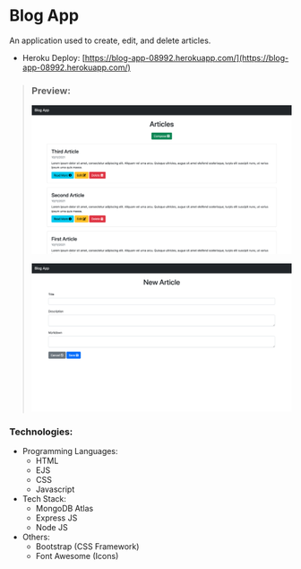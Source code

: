# Blog App
An application used to create, edit, and delete articles.
* Heroku Deploy: [https://blog-app-08992.herokuapp.com/](https://blog-app-08992.herokuapp.com/)

> ### Preview:
> ![Preview1](public/img/preview1.png)
>
> ![Preview2](public/img/preview2.png)

### Technologies:
* Programming Languages:
  * HTML
  * EJS
  * CSS
  * Javascript
* Tech Stack:
  * MongoDB Atlas
  * Express JS
  * Node JS
* Others:
  * Bootstrap (CSS Framework)
  * Font Awesome (Icons)